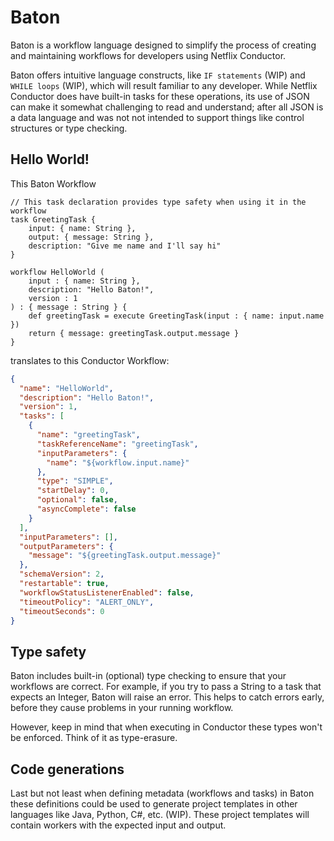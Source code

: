 # Baton

Baton is a workflow language designed to simplify the process of creating and maintaining workflows 
for developers using Netflix Conductor. 

Baton offers intuitive language constructs, like `IF statements` (WIP) and `WHILE loops` (WIP), which will result familiar 
to any developer. While Netflix Conductor does have built-in tasks for these operations, 
its use of JSON can make it somewhat challenging to read and understand; 
after all JSON is a data language and was not not intended to support things like control structures 
or type checking.

## Hello World!

This Baton Workflow
```
// This task declaration provides type safety when using it in the workflow
task GreetingTask {
    input: { name: String },
    output: { message: String },
    description: "Give me name and I'll say hi"
}

workflow HelloWorld (
    input : { name: String },
    description: "Hello Baton!",
    version : 1
) : { message : String } {
    def greetingTask = execute GreetingTask(input : { name: input.name })
    return { message: greetingTask.output.message }
}
```

translates to this Conductor Workflow:

```json
{
  "name": "HelloWorld",
  "description": "Hello Baton!",
  "version": 1,
  "tasks": [
    {
      "name": "greetingTask",
      "taskReferenceName": "greetingTask",
      "inputParameters": {
        "name": "${workflow.input.name}"
      },
      "type": "SIMPLE",
      "startDelay": 0,
      "optional": false,
      "asyncComplete": false
    }
  ],
  "inputParameters": [],
  "outputParameters": {
    "message": "${greetingTask.output.message}"
  },
  "schemaVersion": 2,
  "restartable": true,
  "workflowStatusListenerEnabled": false,
  "timeoutPolicy": "ALERT_ONLY",
  "timeoutSeconds": 0
}
```
## Type safety

Baton includes built-in (optional) type checking to ensure that your workflows are correct.
For example, if you try to pass a String to a task that expects an Integer,
Baton will raise an error. This helps to catch errors early,
before they cause problems in your running workflow.

However, keep in mind that when executing in Conductor these types won't be enforced. Think of it as type-erasure.

## Code generations

Last but not least when defining metadata (workflows and tasks) in Baton these definitions could be used to generate 
project templates in other languages like Java, Python, C#, etc. (WIP). 
These project templates will contain workers with the expected input and output.


